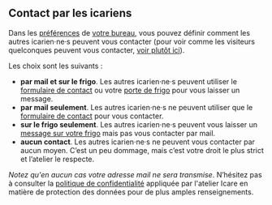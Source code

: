 ## Contact par les icariens

Dans les [préférences](bureau/preferences) de [votre bureau](bureau/home), vous pouvez définir comment les autres icarien·ne·s peuvent vous contacter (pour voir comme les visiteurs quelconques peuvent vous contacter, [voir plutôt ici](aide/fiche?aid=6)).

Les choix sont les suivants :

* **par mail et sur le frigo**. Les autres icarien·ne·s peuvent utiliser le [formulaire de contact](contact/mail) ou votre [porte de frigo](contact/frigo) pour vous laisser un message.
* **par mail seulement**. Les autres icarien·ne·s ne peuvent utiliser que le [formulaire de contact](contact/mail) pour vous contacter.
* **sur le frigo seulement**. Les autres icarien·ne·s peuvent vous laisser un [message sur votre frigo](contact/frigo) mais pas vous contacter par mail.
* **aucun contact**. Les autres icarien·ne·s ne peuvent vous contacter par aucun moyen. C’est un peu dommage, mais c’est votre droit le plus strict et l’atelier le respecte.

*Notez qu'en aucun cas votre adresse mail ne sera transmise*. N’hésitez pas à consulter la [politique de confidentialité](overview/policy) appliquée par l'atelier Icare en matière de protection des données pour de plus amples renseignements.
